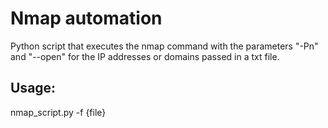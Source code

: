 # Nmap automation
Python script that executes the nmap command with the parameters "-Pn" and "--open" for the IP addresses or domains passed in a txt file.
## Usage:
nmap_script.py -f {file}
